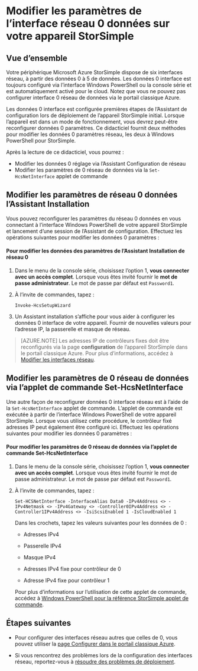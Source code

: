 <properties 
   pageTitle="Modifier les données 0 paramètres sur un appareil StorSimple | Microsoft Azure"
   description="Découvrez comment utiliser Windows PowerShell pour StorSimple reconfigurer l’interface de 0 réseau de données sur votre appareil StorSimple."
   services="storsimple"
   documentationCenter=""
   authors="alkohli"
   manager="carmonm"
   editor="" />
<tags 
   ms.service="storsimple"
   ms.devlang="na"
   ms.topic="article"
   ms.tgt_pltfrm="na"
   ms.workload="na"
   ms.date="08/17/2016"
   ms.author="alkohli" />

# <a name="modify-the-data-0-network-interface-settings-on-your-storsimple-device"></a>Modifier les paramètres de l’interface réseau 0 données sur votre appareil StorSimple

## <a name="overview"></a>Vue d’ensemble

Votre périphérique Microsoft Azure StorSimple dispose de six interfaces réseau, à partir des données 0 à 5 de données. Les données 0 interface est toujours configuré via l’interface Windows PowerShell ou la console série et est automatiquement activé pour le cloud. Notez que vous ne pouvez pas configurer interface 0 réseau de données via le portail classique Azure. 

Les données 0 interface est configurée premières étapes de l’Assistant de configuration lors de déploiement de l’appareil StorSimple initial. Lorsque l’appareil est dans un mode de fonctionnement, vous devrez peut-être reconfigurer données 0 paramètres. Ce didacticiel fournit deux méthodes pour modifier les données 0 paramètres réseau, les deux à Windows PowerShell pour StorSimple.

Après la lecture de ce didacticiel, vous pourrez :

- Modifier les données 0 réglage via l’Assistant Configuration de réseau
- Modifier les paramètres de 0 réseau de données via la `Set-HcsNetInterface` applet de commande



## <a name="modify-data-0-network-settings-through-setup-wizard"></a>Modifier les paramètres de réseau 0 données l’Assistant Installation
Vous pouvez reconfigurer les paramètres du réseau 0 données en vous connectant à l’interface Windows PowerShell de votre appareil StorSimple et lancement d’une session de l’Assistant de configuration. Effectuez les opérations suivantes pour modifier les données 0 paramètres :

#### <a name="to-modify-data-0-network-settings-through-setup-wizard"></a>Pour modifier les données des paramètres de l’Assistant Installation de réseau 0

1. Dans le menu de la console série, choisissez l’option 1, **vous connecter avec un accès complet**. Lorsque vous êtes invité fournir le **mot de passe administrateur**. Le mot de passe par défaut est `Password1`.

2. À l’invite de commandes, tapez :

    `Invoke-HcsSetupWizard`

3. Un Assistant installation s’affiche pour vous aider à configurer les données 0 interface de votre appareil. Fournir de nouvelles valeurs pour l’adresse IP, la passerelle et masque de réseau.

> [AZURE.NOTE] Les adresses IP de contrôleurs fixes doit être reconfigurés via la page **configuration** de l’appareil StorSimple dans le portail classique Azure. Pour plus d’informations, accédez à [Modifier les interfaces réseau](storsimple-modify-device-config.md#modify-network-interfaces).


## <a name="modify-data-0-network-settings-through-set-hcsnetinterface-cmdlet"></a>Modifier les paramètres de 0 réseau de données via l’applet de commande Set-HcsNetInterface
Une autre façon de reconfigurer données 0 interface réseau est à l’aide de la `Set-HcsNetInterface` applet de commande. L’applet de commande est exécutée à partir de l’interface Windows PowerShell de votre appareil StorSimple. Lorsque vous utilisez cette procédure, le contrôleur fixé adresses IP peut également être configuré ici. Effectuez les opérations suivantes pour modifier les données 0 paramètres : 

#### <a name="to-modify-data-0-network-settings-through-the-set-hcsnetinterface-cmdlet"></a>Pour modifier les paramètres de 0 réseau de données via l’applet de commande Set-HcsNetInterface

1. Dans le menu de la console série, choisissez l’option 1, **vous connecter avec un accès complet**. Lorsque vous êtes invité fournir le mot de passe administrateur. Le mot de passe par défaut est `Password1`.

2. À l’invite de commandes, tapez :

    `Set-HCSNetInterface -InterfaceAlias Data0 -IPv4Address <> -IPv4Netmask <> -IPv4Gateway <> -Controller0IPv4Address <> -Controller1IPv4Address <> -IsiScsiEnabled 1 -IsCloudEnabled 1`
    
    Dans les crochets, tapez les valeurs suivantes pour les données de 0 :
                                            
    - Adresses IPv4
    
    - Passerelle IPv4
    
    - Masque IPv4
    
    - Adresses IPv4 fixe pour contrôleur de 0

    - Adresse IPv4 fixe pour contrôleur 1

    Pour plus d’informations sur l’utilisation de cette applet de commande, accédez à [Windows PowerShell pour la référence StorSimple applet de commande](https://technet.microsoft.com/library/dn688161.aspx).

## <a name="next-steps"></a>Étapes suivantes

- Pour configurer des interfaces réseau autres que celles de 0, vous pouvez utiliser la [page Configurer dans le portail classique Azure](storsimple-modify-device-config.md). 

- Si vous rencontrez des problèmes lors de la configuration des interfaces réseau, reportez-vous à [résoudre des problèmes de déploiement](storsimple-troubleshoot-deployment.md).

